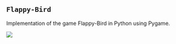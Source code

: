 ## ``` Flappy-Bird ```


Implementation of the game Flappy-Bird in Python using Pygame.

![](https://github.com/Ojaswy/Flappy-Bird/blob/master/images/bird.gif)
 
